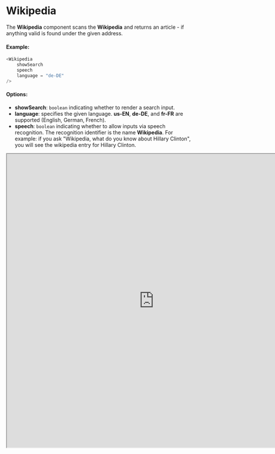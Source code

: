 # Wikipedia

The **Wikipedia** component scans the **Wikipedia** and returns an article - if anything valid is found under the given address.

#### Example:

```js
<Wikipedia
    showSearch
    speech
    language = "de-DE"
/>
```

#### Options:

* __showSearch__: `boolean` indicating whether to render a search input.
* __language__: specifies the given language. **us-EN**, **de-DE**, and **fr-FR** are supported (English, German, French).
* __speech__: `boolean` indicating whether to allow inputs via speech recognition. The recognition identifier is the name **Wikipedia**. For example: if you ask "Wikipedia, what do you know about Hillary Clinton", you will see the wikipedia entry for Hillary Clinton.


<iframe src="https://isle.heinz.edu/components/wikipedia" width="800" height="800"></iframe>  
